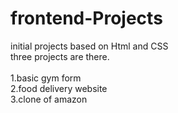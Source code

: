 # frontend-Projects
initial projects based on Html and CSS<br>
three projects are there.<br><br>
1.basic gym form <br>
2.food delivery website <br>
3.clone of amazon 
